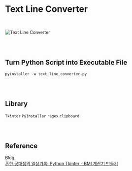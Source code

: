 # Text Line Converter

<br>

![Text Line Converter](https://github.com/user-attachments/assets/3937361d-88ee-4aa7-a67c-0c01a85abc4d)

<br><br>

## Turn Python Script into Executable File
```
pyinstaller -w text_line_converter.py
```

<br><br>
## Library
`Tkinter` `PyInstaller` `regex` `clipboard`

<br><br>

## Reference
Blog
<br>[흔한 공대생의 일상기록: Python Tkinter - BMI 계산기 만들기](https://commonengineerr.tistory.com/7)

<br><br>
